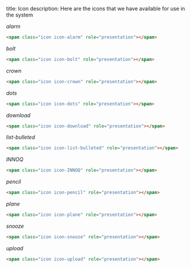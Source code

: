 title: Icon
description: Here are the icons that we have available for use in the system

_alarm_

```html
<span class="icon icon-alarm" role="presentation"></span>
```

_bolt_

```html
<span class="icon icon-bolt" role="presentation"></span>
```

_crown_

```html
<span class="icon icon-crown" role="presentation"></span>
```

_dots_

```html
<span class="icon icon-dots" role="presentation"></span>
```

_download_

```html
<span class="icon icon-download" role="presentation"></span>
```

_list-bulleted_

```html
<span class="icon icon-list-bulleted" role="presentation"></span>
```

_INNOQ_

```html
<span class="icon icon-INNOQ" role="presentation"></span>
```

_pencil_

```html
<span class="icon icon-pencil" role="presentation"></span>
```

_plane_

```html
<span class="icon icon-plane" role="presentation"></span>
```

_snooze_

```html
<span class="icon icon-snooze" role="presentation"></span>
```

_upload_

```html
<span class="icon icon-upload" role="presentation"></span>
```

